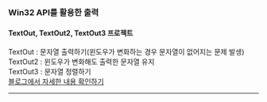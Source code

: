 ### Win32 API를 활용한 출력
   #### TextOut, TextOut2, TextOut3 프로젝트
   TextOut : 문자열 출력하기(윈도우가 변화하는 경우 문자열이 없어지는 문제 발생)  
   TextOut2 : 윈도우가 변화해도 출력한 문자열 유지  
   TextOut3 : 문자열 정렬하기  
   [블로그에서 자세한 내용 확인하기](https://chanos.tistory.com/entry/Windows-API-Device-Context%EB%9E%80-Win32-API%EB%A5%BC-%ED%99%9C%EC%9A%A9%ED%95%B4-%EB%AC%B8%EC%9E%90%EC%97%B4-%EC%B6%9C%EB%A0%A5%ED%95%98%EA%B8%B0)
<hr/>
